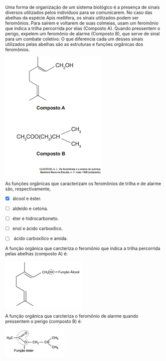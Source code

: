 

Uma forma de organização de um sistema biológico é a presença de sinais diversos utilizados pelos indivíduos para se comunicarem. No caso das abelhas da espécie Apis mellifera, os sinais utilizados podem ser feromônios. Para saírem e voltarem de suas colmeias, usam um feromônio que indica a trilha percorrida por elas (Composto A). Quando pressentem o perigo, expelem um feromônio de alarme (Composto B), que serve de sinal para um combate coletivo. O que diferencia cada um desses sinais utilizados pelas abelhas são as estruturas e funções orgânicas dos feromônios.

![](ae0cf0b6-18b3-8f1c-904b-3905a683c839.png)

As funções orgânicas que caracterizam os feromônios de trilha e de alarme são, respectivamente,



- [x] álcool e éster.
- [ ] aldeído e cetona.
- [ ] éter e hidrocarboneto.
- [ ] enol e ácido carboxílico.
- [ ]  ácido carboxílico e amida.


A função orgânica que carcteriza o feromônio que indica a trilha percorrida pelas abelhas (composto A) é:

![](decc8f5e-fd50-11fd-54fe-e48f6cd27082.png)

A função orgânica que carcteriza o feromônio de alarme quando pressentem o perigo (composto B) é:

![](16ab1981-8ffb-88cd-1750-92743705496b.png)

 
